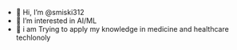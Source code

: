 - 👋 Hi, I’m @smiski312
- 👀 I’m interested in AI/ML
- 🌱 i am Trying to apply my knowledge in medicine and healthcare techlonoly

<!---
smiski312/smiski312 is a ✨ special ✨ repository because its `README.md` (this file) appears on your GitHub profile.
You can click the Preview link to take a look at your changes.
--->
